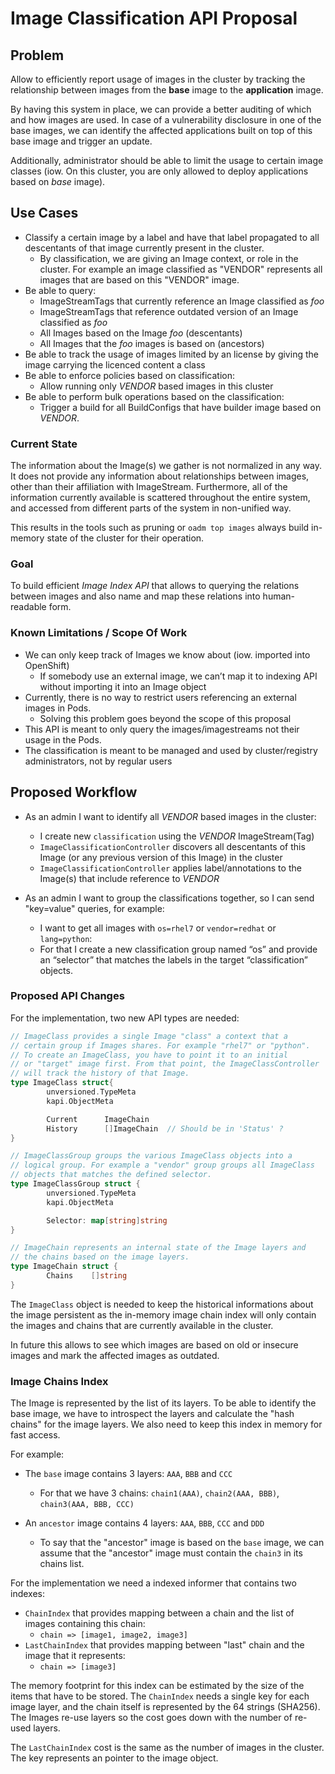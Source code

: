 # Image Classification API Proposal

## Problem

Allow to efficiently report usage of images in the cluster by tracking the
relationship between images from the **base** image to the **application** image.

By having this system in place, we can provide a better auditing of which and
how images are used. In case of a vulnerability disclosure in one of the base
images, we can identify the affected applications built on top of this base
image and trigger an update.

Additionally, administrator should be able to limit the usage to certain image
classes (iow. On this cluster, you are only allowed to deploy applications
based on *base* image).

## Use Cases

* Classify a certain image by a label and have that label propagated to all descentants of that
  image currently present in the cluster.
  * By classification, we are giving an Image context, or role in the cluster. For example an image
    classified as "VENDOR" represents all images that are based on this "VENDOR" image.
* Be able to query:
  * ImageStreamTags that currently reference an Image classified as *foo*
  * ImageStreamTags that reference outdated version of an Image classified as *foo*
  * All Images based on the Image *foo* (descentants)
  * All Images that the *foo* images is based on (ancestors)
* Be able to track the usage of images limited by an license by giving the image carrying the licenced
  content a class
* Be able to enforce policies based on classification:
  * Allow running only *VENDOR* based images in this cluster
* Be able to perform bulk operations based on the classification:
  * Trigger a build for all BuildConfigs that have builder image based on *VENDOR*.

### Current State

The information about the Image(s) we gather is not normalized in any way. It
does not provide any information about relationships between images, other than
their affiliation with ImageStream. Furthermore, all of the information
currently available is scattered throughout the entire system, and accessed
from different parts of the system in non-unified way.

This results in the tools such as pruning or `oadm top images` always build
in-memory state of the cluster for their operation.

### Goal

To build efficient *Image Index API* that allows to querying the relations
between images and also name and map these relations into human-readable form.

### Known Limitations / Scope Of Work

* We can only keep track of Images we know about (iow. imported into OpenShift)
  * If somebody use an external image, we can’t map it to indexing API without importing
    it into an Image object
* Currently, there is no way to restrict users referencing an external images in Pods.
  * Solving this problem goes beyond the scope of this proposal
* This API is meant to only query the images/imagestreams not their usage in the Pods.
* The classification is meant to be managed and used by cluster/registry administrators,
  not by regular users

## Proposed Workflow

* As an admin I want to identify all *VENDOR* based images in the cluster:
  * I create new `classification` using the *VENDOR* ImageStream(Tag)
  * `ImageClassificationController` discovers all descentants of this Image (or any previous
     version of this Image) in the cluster
  * `ImageClassificationController` applies label/annotations to the Image(s) that include
    reference to *VENDOR*

* As an admin I want to group the classifications together, so I can send "key=value" queries, for example:
  * I want to get all images with `os=rhel7` or `vendor=redhat` or `lang=python`:
  * For that I create a new classification group named “os” and provide an “selector” that matches the labels
    in the target “classification” objects.

### Proposed API Changes

For the implementation, two new API types are needed:

```go
// ImageClass provides a single Image "class" a context that a
// certain group if Images shares. For example "rhel7" or "python".
// To create an ImageClass, you have to point it to an initial
// or "target" image first. From that point, the ImageClassController
// will track the history of that Image.
type ImageClass struct{
		unversioned.TypeMeta
		kapi.ObjectMeta

		Current      ImageChain   
		History      []ImageChain  // Should be in 'Status' ?
}

// ImageClassGroup groups the various ImageClass objects into a
// logical group. For example a "vendor" group groups all ImageClass
// objects that matches the defined selector.
type ImageClassGroup struct {
		unversioned.TypeMeta
		kapi.ObjectMeta

		Selector: map[string]string
}

// ImageChain represents an internal state of the Image layers and
// the chains based on the image layers.
type ImageChain struct {
		Chains    []string
}
```

The `ImageClass` object is needed to keep the historical informations about the
image persistent as the in-memory image chain index will only contain the
images and chains that are currently available in the cluster.

In future this allows to see which images are based on old or insecure images
and mark the affected images as outdated.


### Image Chains Index

The Image is represented by the list of its layers. To be able to identify the
base image, we have to introspect the layers and calculate the "hash chains"
for the image layers. We also need to keep this index in memory for fast
access.

For example:

* The `base` image contains 3 layers: `AAA`, `BBB` and `CCC`
  * For that we have 3 chains: `chain1(AAA)`, `chain2(AAA, BBB)`, `chain3(AAA, BBB, CCC)`

* An `ancestor` image contains 4 layers: `AAA`, `BBB`, `CCC` and `DDD`
  * To say that the "ancestor" image is based on the `base` image, we can
    assume that the "ancestor" image must contain the `chain3` in its chains list.


For the implementation we need a indexed informer that contains two indexes:

* `ChainIndex` that provides mapping between a chain and the list of images containing
  this chain:
  * `chain => [image1, image2, image3]`
* `LastChainIndex` that provides mapping between "last" chain and the image that it represents:
  * `chain => [image3]`

The memory footprint for this index can be estimated by the size of the items
that have to be stored. The `ChainIndex` needs a single key for each image layer,
and the chain itself is represented by the 64 strings (SHA256). The Images
re-use layers so the cost goes down with the number of re-used layers.

The `LastChainIndex` cost is the same as the number of images in the cluster. The
key represents an pointer to the image object.
